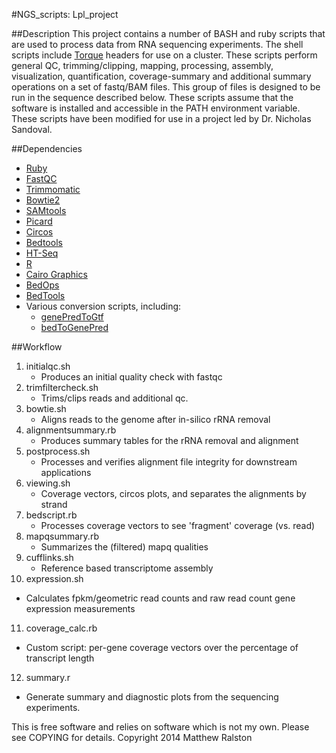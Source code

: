#NGS_scripts: Lpl_project

##Description
This project contains a number of BASH and ruby scripts that are used to process data from RNA sequencing experiments. The shell scripts include [Torque](http://www.adaptivecomputing.com/products/open-source/torque) headers for use on a cluster. These scripts perform general QC, trimming/clipping, mapping, processing, assembly, visualization, quantification, coverage-summary
and additional summary operations on a set of fastq/BAM files. This group of files is designed to be run in the sequence described below. These scripts assume that the software is installed and accessible in the PATH environment variable. These scripts have been modified for use in a project led by Dr. Nicholas Sandoval.  

##Dependencies
* [Ruby](https://www.ruby-lang.org/en/)
* [FastQC](http://www.bioinformatics.babraham.ac.uk/projects/fastqc/)
* [Trimmomatic](http://www.usadellab.org/cms/?page=trimmomatic)
* [Bowtie2](http://bowtie-bio.sourceforge.net/bowtie2/index.shtml)
* [SAMtools](http://samtools.sourceforge.net/)
* [Picard](http://picard.sourceforge.net/)
* [Circos](http://circos.ca/)
* [Bedtools](http://bedtools.readthedocs.org/en/latest/)
* [HT-Seq](http://www-huber.embl.de/users/anders/HTSeq/doc/count.html)
* [R](http://www.r-project.org/)
* [Cairo Graphics](http://cran.r-project.org/web/packages/cairoDevice/)
* [BedOps](http://bedops.readthedocs.org/en/latest/)
* [BedTools](http://bedtools.readthedocs.org)
* Various conversion scripts, including:
  * [genePredToGtf](http://hgdownload.cse.ucsc.edu/admin/exe/linux.x86_64/)
  * [bedToGenePred](http://hgdownload.cse.ucsc.edu/admin/exe/linux.x86_64/)




##Workflow
1. initialqc.sh
   * Produces an initial quality check with fastqc
2. trimfiltercheck.sh
   * Trims/clips reads and additional qc.
3. bowtie.sh
   * Aligns reads to the genome after in-silico rRNA removal
4. alignmentsummary.rb
   * Produces summary tables for the rRNA removal and alignment
5. postprocess.sh
   * Processes and verifies alignment file integrity for downstream applications
6. viewing.sh
   * Coverage vectors, circos plots, and separates the alignments by strand
7. bedscript.rb
   * Processes coverage vectors to see 'fragment' coverage (vs. read)
8. mapqsummary.rb
   * Summarizes the (filtered) mapq qualities
9. cufflinks.sh
   * Reference based transcriptome assembly
10. expression.sh
   * Calculates fpkm/geometric read counts and raw read count gene expression measurements
11. coverage_calc.rb
   * Custom script: per-gene coverage vectors over the percentage of transcript length
12. summary.r
   * Generate summary and diagnostic plots from the sequencing experiments.

This is free software and relies on software which is not my own. Please see COPYING for details.
Copyright 2014 Matthew Ralston

